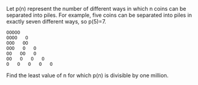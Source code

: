 Let p(n) represent the number of different ways in which n coins can be separated into piles.
For example, five coins can be separated into piles in exactly seven different ways, so p(5)=7.

	OOOOO
	OOOO   O
	OOO   OO
	OOO   O   O
	OO   OO   O
	OO   O   O   O
	O   O   O   O   O

Find the least value of n for which p(n) is divisible by one million.
